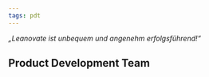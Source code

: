 ```yaml
---
tags: pdt
---
```


*„Leanovate ist unbequem und angenehm erfolgsführend!“*

## Product Development Team